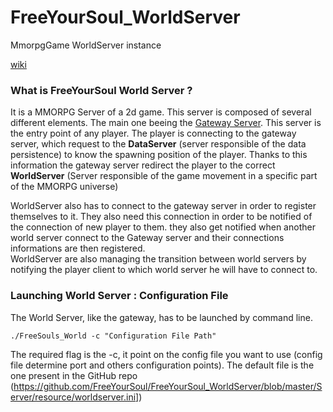 # FreeYourSoul_WorldServer
MmorpgGame  WorldServer instance

[wiki](https://github.com/FreeYourSoul/FreeYourSoul_Server/wiki/FySGateway)


### What is FreeYourSoul World Server ?

It is a MMORPG Server of a 2d game.
This server is composed of several different elements. The main one beeing the [Gateway Server](https://github.com/FreeYourSoul/FreeYourSoul_Server). This server is the entry point of any player. The player is connecting to the gateway server, which request to the **DataServer** (server responsible of the data persistence) to know the spawning position of the player. Thanks to this information the gateway server redirect the player to the correct **WorldServer** (Server responsible of the game movement in a specific part of the MMORPG universe)  
  
WorldServer also has to connect to the gateway server in order to register themselves to it. They also need this connection in order to be notified of the connection of new player to them. they also get notified when another world server connect to the Gateway server and their connections informations are then registered.   
WorldServer are also managing the transition between world servers by notifying the player client to which world server he will have to connect to.

### Launching World Server : Configuration File 
The World Server, like the gateway, has to be launched by command line.

``
./FreeSouls_World -c "Configuration File Path"
``

The required flag is the -c, it point on the config file you want to use (config file determine port and others configuration points).
The default file is the one present in the GitHub repo (https://github.com/FreeYourSoul/FreeYourSoul_WorldServer/blob/master/Server/resource/worldserver.ini])
